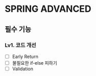 # SPRING ADVANCED
## 필수 기능
### Lv1. 코드 개선
- [ ] Early Return
- [ ] 불필요한 if-else 피하기
- [ ] Validation